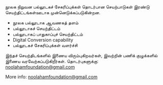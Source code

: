 நூலக நிறுவன பல்லூடகச் சேகரிப்புக்கள் தொடர்பான செயற்பாடுகள் இரண்டு செயற்திட்டங்கள்ஊடாக முன்னெடுக்கப்படுகின்றன.
* நூலக பல்லூடாக ஆவணகத் தளம்
* பல்லூடாகச் செயற்திட்டம்
 * பல்லூடாகப் பாதுகாப்புச் செயற்திட்டம்
 * Digital Conversion capability
 * பல்லூடகச் சேகரிப்புக்கள் வளர்ச்சி

இந்தச் செயற்திடங்களில் இணைய விரும்புகிறவர்கள், இவற்றின் பணிக் குழுக்களில் இணைய வரவேற்கப்படுகிறீர்கள்.  தொடர்புகளுக்கு: noolahamfoundation@gmail.com

More info: noolahamfoundation@gmail.com
